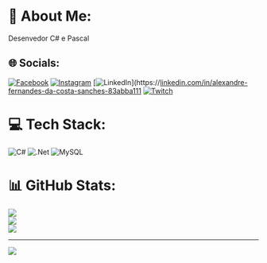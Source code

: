 # 💫 About Me:
Desenvedor C# e Pascal


## 🌐 Socials:
[![Facebook](https://img.shields.io/badge/Facebook-%231877F2.svg?logo=Facebook&logoColor=white)](https://facebook.com/alexandre.sanches.1829) [![Instagram](https://img.shields.io/badge/Instagram-%23E4405F.svg?logo=Instagram&logoColor=white)](https://instagram.com/a_sanches_7) [![LinkedIn](https://img.shields.io/badge/LinkedIn-%230077B5.svg?logo=linkedin&logoColor=white)](https://[linkedin.com/in/alexandre-fernandes-da-costa-sanches-83abba111](https://www.linkedin.com/in/alexandre-sanches-83abba111/) [![Twitch](https://img.shields.io/badge/Twitch-%239146FF.svg?logo=Twitch&logoColor=white)](https://twitch.tv/dmx775) 

# 💻 Tech Stack:
![C#](https://img.shields.io/badge/c%23-%23239120.svg?style=for-the-badge&logo=c-sharp&logoColor=white) ![.Net](https://img.shields.io/badge/.NET-5C2D91?style=for-the-badge&logo=.net&logoColor=white) ![MySQL](https://img.shields.io/badge/mysql-%2300f.svg?style=for-the-badge&logo=mysql&logoColor=white)
# 📊 GitHub Stats:
![](https://github-readme-stats.vercel.app/api?username=AlexandreFSanches&theme=vue-dark&hide_border=false&include_all_commits=true&count_private=true)<br/>
![](https://github-readme-streak-stats.herokuapp.com/?user=AlexandreFSanches&theme=vue-dark&hide_border=false)<br/>
![](https://github-readme-stats.vercel.app/api/top-langs/?username=AlexandreFSanches&theme=vue-dark&hide_border=false&include_all_commits=true&count_private=true&layout=compact)

---
[![](https://visitcount.itsvg.in/api?id=AlexandreFSanches&icon=0&color=0)](https://visitcount.itsvg.in)

<!-- Proudly created with GPRM ( https://gprm.itsvg.in ) -->
